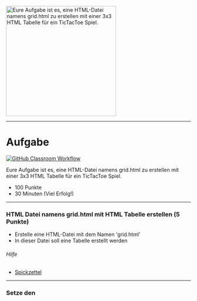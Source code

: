 <img src="https://upload.wikimedia.org/wikipedia/commons/thumb/3/32/Tic_tac_toe.svg/640px-Tic_tac_toe.svg.png" alt="Eure Aufgabe ist es, eine HTML-Datei namens grid.html zu erstellen mit einer 3x3 HTML Tabelle für ein TicTacToe Spiel." width="300"/>

---
# Aufgabe
[![GitHub Classroom Workflow](https://github.com/helsoc7/tictactoe-html/actions/workflows/classroom.yml/badge.svg)](https://github.com/helsoc7/tictactoe-html/actions/workflows/classroom.yml) 

Eure Aufgabe ist es, eine HTML-Datei namens grid.html zu erstellen mit einer 3x3 HTML Tabelle für ein TicTacToe Spiel.
* 100 Punkte
* 30 Minuten (Viel Erfolg!)

---
### HTML Datei namens grid.html mit HTML Tabelle erstellen  (5 Punkte)
* Erstelle eine HTML-Datei mit dem Namen 'grid.html'
* In dieser Datei soll eine Tabelle erstellt werden
###### Hilfe
* [Spickzettel](https://www.w3schools.com/tags/tag_table.asp) 


---
### Setze den <title> Tag auf 'Welcome to TicTacToe' (5 Punkte)
###### Hilfe
* [Spickzettel](https://www.w3schools.com/tags/tag_title.asp) 


---
### Tabelle mit der Tabellenüberschrift 'TicTacToe' erstellen (10 Punkte)
###### Hilfe
* [Spickzettel](https://www.w3schools.com/tags/tag_caption.asp#:~:text=The%20tag%20defines%20a,align%20and%20place%20the%20caption.) 


---
### Setze die ID der Tabelle auf 'game' (5 Punkte)
###### Hilfe
* [Spickzettel](https://www.w3schools.com/html/html_id.asp) 


---
### HTML Tabelle um 9 Tabellenfelder erweitern (10 Punkte)
###### Hilfe
* [Spickzettel](https://www.w3schools.com/tags/tag_td.asp#:~:text=The%20tag%20defines%20a,with%20the%20element)) 


---
### Jeweils pro Tabellenfeld einen <button> hinzufügen (15 Punkte)
###### Hilfe
* [Spickzettel](https://www.w3schools.com/tags/tag_button.asp) 


---
### Jeder Button sollte X anzeigen (20 Punkte)
###### Hilfe
* [Spickzettel](https://www.w3schools.com/tags/tag_button.asp) 


---
### Benennen der IDs jedes Buttons von cell1 bis cell9 (20 Punkte)
###### Hilfe
* [Spickzettel](https://www.w3schools.com/html/html_id.asp) 


---
### Füge außerhalb der Tabelle eine Schaltfläche 'Play' mit der ID 'play' hinzu (10 Punkte)
###### Hilfe
* [Spickzettel](https://www.w3schools.com/tags/tag_button.asp) 


---
